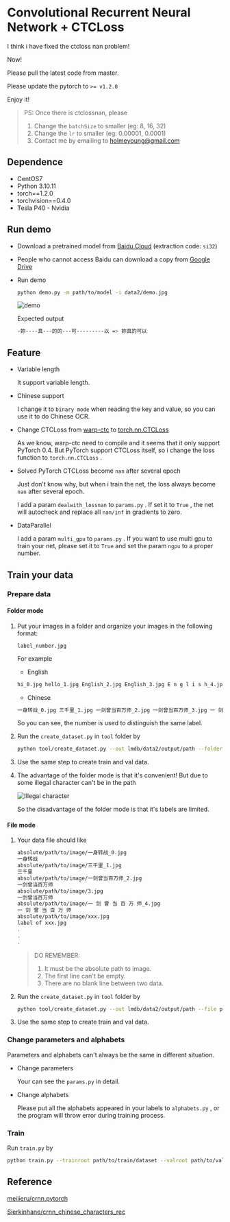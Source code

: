 # Convolutional Recurrent Neural Network + CTCLoss 

I think i have fixed the ctcloss nan problem!

Now!

Please pull the latest code from master.

Please update the pytorch to  `>= v1.2.0`

Enjoy it!

> PS: Once there is ctclossnan, please
> 1. Change the `batchSize` to smaller (eg: 8, 16, 32)
> 2. Change the `lr` to smaller (eg: 0.00001, 0.0001)
> 3. Contact me by emailing to holmeyoung@gmail.com

## Dependence

- CentOS7
- Python 3.10.11
- torch==1.2.0
- torchvision==0.4.0
- Tesla P40 - Nvidia

## Run demo

- Download a pretrained model from [Baidu Cloud](https://pan.baidu.com/s/1FmJhYf1Wy-LUaz4V2WpF7g) (extraction code: `si32`)
- People who cannot access Baidu can download a copy from [Google Drive](https://drive.google.com/drive/folders/1FhXvPtitX6tWYocFZiZBRzVHjK2o640u?usp=sharing)

- Run demo

  ```sh
  python demo.py -m path/to/model -i data2/demo.jpg
  ```

   ![demo](https://raw.githubusercontent.com/Holmeyoung/crnn_pytorch/master/demo/demo.jpg)

  Expected output

  ```sh
  -妳----真---的的---可---------以 => 妳真的可以
  ```

  

## Feature

- Variable length

  It support variable length.



- Chinese support

  I change it to `binary mode` when reading the key and value, so you can use it to do Chinese OCR.



- Change CTCLoss from [warp-ctc](https://github.com/SeanNaren/warp-ctc) to [torch.nn.CTCLoss](https://pytorch.org/docs/stable/nn.html#ctcloss)

  As we know, warp-ctc need to compile and it seems that it only support PyTorch 0.4. But PyTorch support CTCLoss itself, so i change the loss function to `torch.nn.CTCLoss` .

  

- Solved PyTorch CTCLoss become `nan` after several epoch

  Just don't know why, but when i train the net, the loss always become `nan` after several epoch.

  I add a param `dealwith_lossnan` to `params.py` . If set it to `True` , the net will autocheck and replace all `nan/inf` in gradients to zero.



- DataParallel

  I add a param `multi_gpu` to `params.py` . If you want to use multi gpu to train your net, please set it to `True` and set the param `ngpu` to a proper number.



## Train your data

### Prepare data

#### Folder mode

1. Put your images in a folder and organize your images in the following format:

   `label_number.jpg` 

   For example

   - English

   ```sh
   hi_0.jpg hello_1.jpg English_2.jpg English_3.jpg E n g l i s h_4.jpg...
   ```

   - Chinese

   ```sh
   一身转战_0.jpg 三千里_1.jpg 一剑曾当百万师_2.jpg 一剑曾当百万师_3.jpg 一 剑 曾 当 百 万 师_3.jpg ...
   ```

   So you can see, the number is used to distinguish the same label.



2. Run the `create_dataset.py` in `tool` folder by

   ```sh
   python tool/create_dataset.py --out lmdb/data2/output/path --folder path/to/folder
   ```

   

3. Use the same step to create train and val data.



4. The advantage of the folder mode is that it's convenient! But due to some illegal character can't be in the path

    ![Illegal character](https://raw.githubusercontent.com/Holmeyoung/crnn_pytorch/master/demo/illegal_character.png)

   So the disadvantage of the folder mode is that it's labels are limited. 



#### File mode

1. Your data file should like

   ```sh
   absolute/path/to/image/一身转战_0.jpg
   一身转战
   absolute/path/to/image/三千里_1.jpg
   三千里
   absolute/path/to/image/一剑曾当百万师_2.jpg
   一剑曾当百万师
   absolute/path/to/image/3.jpg
   一剑曾当百万师
   absolute/path/to/image/一 剑 曾 当 百 万 师_4.jpg
   一 剑 曾 当 百 万 师
   absolute/path/to/image/xxx.jpg
   label of xxx.jpg
   .
   .
   .
   ```

   > DO REMEMBER:
   >
   > 1. It must be the absolute path to image.
   > 2. The first line can't be empty.
   > 3. There are no blank line between two data.



2. Run the `create_dataset.py` in `tool` folder by

   ```sh
   python tool/create_dataset.py --out lmdb/data2/output/path --file path/to/file
   ```

   

3. Use the same step to create train and val data.



### Change parameters and alphabets

Parameters and alphabets can't always be the same in different situation. 

- Change parameters

  Your can see the `params.py` in detail.

- Change alphabets

  Please put all the alphabets appeared in your labels to `alphabets.py` , or the program will throw error during training process.



### Train

Run `train.py` by

```sh
python train.py --trainroot path/to/train/dataset --valroot path/to/val/dataset
```



## Reference

[meijieru/crnn.pytorch](<https://github.com/meijieru/crnn.pytorch>)

[Sierkinhane/crnn_chinese_characters_rec](<https://github.com/Sierkinhane/crnn_chinese_characters_rec>)

